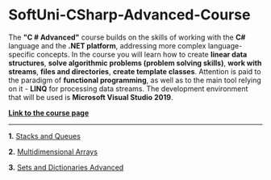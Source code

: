 # SoftUni-CSharp-Advanced-Course

The **"C # Advanced"** course builds on the skills of working with the **C#** language and the **.NET platform**, addressing more complex language-specific concepts. In the course you will learn how to create **linear data structures**, **solve algorithmic problems (problem solving skills)**, **work with streams**, **files and directories**, **create template classes**. Attention is paid to the paradigm of **functional programming**, as well as to the main tool relying on it - **LINQ** for processing data streams. The development environment that will be used is **Microsoft Visual Studio 2019**.

**[Link to the course page](https://softuni.bg/trainings/3699/csharp-advanced-may-2022)**

-------------------------------------------------------------------------------------------------------------------------------------------------------------------------

**1.** [Stacks and Queues](https://github.com/TerminiUsMag/SoftUni-CSharp-Advanced-Course/tree/main/Stacks%20and%20Queues)

**2.** [Multidimensional Arrays](https://github.com/TerminiUsMag/SoftUni-CSharp-Advanced-Course/tree/main/Multidimensional%20Arrays%20-%20Lab)

**3.** [Sets and Dictionaries Advanced](https://github.com/TerminiUsMag/SoftUni-CSharp-Advanced-Course/tree/main/Sets%20and%20Dictionaries%20Advanced%20-%20Lab)
